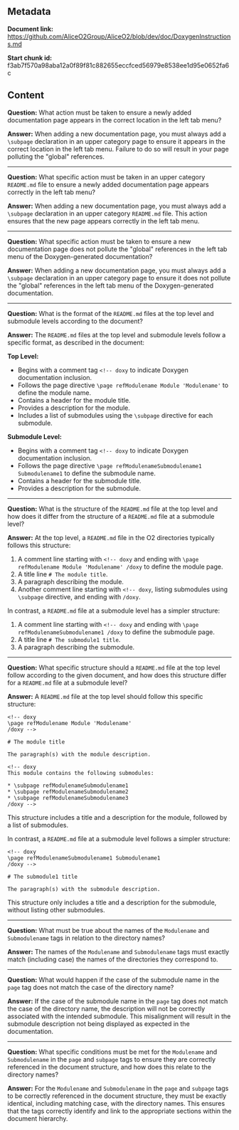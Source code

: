 ## Metadata

**Document link:** https://github.com/AliceO2Group/AliceO2/blob/dev/doc/DoxygenInstructions.md

**Start chunk id:** f3ab7f570a98aba12a0f89f81c882655eccfced56979e8538ee1d95e0652fa6c

## Content

**Question:** What action must be taken to ensure a newly added documentation page appears in the correct location in the left tab menu?

**Answer:** When adding a new documentation page, you must always add a `\subpage` declaration in an upper category page to ensure it appears in the correct location in the left tab menu. Failure to do so will result in your page polluting the "global" references.

---

**Question:** What specific action must be taken in an upper category `README.md` file to ensure a newly added documentation page appears correctly in the left tab menu?

**Answer:** When adding a new documentation page, you must always add a `\subpage` declaration in an upper category `README.md` file. This action ensures that the new page appears correctly in the left tab menu.

---

**Question:** What specific action must be taken to ensure a new documentation page does not pollute the "global" references in the left tab menu of the Doxygen-generated documentation?

**Answer:** When adding a new documentation page, you must always add a `\subpage` declaration in an upper category page to ensure it does not pollute the "global" references in the left tab menu of the Doxygen-generated documentation.

---

**Question:** What is the format of the `README.md` files at the top level and submodule levels according to the document?

**Answer:** The `README.md` files at the top level and submodule levels follow a specific format, as described in the document:

**Top Level:**
- Begins with a comment tag `<!-- doxy` to indicate Doxygen documentation inclusion.
- Follows the page directive `\page refModulename Module 'Modulename'` to define the module name.
- Contains a header for the module title.
- Provides a description for the module.
- Includes a list of submodules using the `\subpage` directive for each submodule.

**Submodule Level:**
- Begins with a comment tag `<!-- doxy` to indicate Doxygen documentation inclusion.
- Follows the page directive `\page refModulenameSubmodulename1 Submodulename1` to define the submodule name.
- Contains a header for the submodule title.
- Provides a description for the submodule.

---

**Question:** What is the structure of the `README.md` file at the top level and how does it differ from the structure of a `README.md` file at a submodule level?

**Answer:** At the top level, a `README.md` file in the O2 directories typically follows this structure:

1. A comment line starting with `<!-- doxy` and ending with `\page refModulename Module 'Modulename' /doxy` to define the module page.
2. A title line `# The module title`.
3. A paragraph describing the module.
4. Another comment line starting with `<!-- doxy`, listing submodules using `\subpage` directive, and ending with `/doxy`.

In contrast, a `README.md` file at a submodule level has a simpler structure:

1. A comment line starting with `<!-- doxy` and ending with `\page refModulenameSubmodulename1 /doxy` to define the submodule page.
2. A title line `# The submodule1 title`.
3. A paragraph describing the submodule.

---

**Question:** What specific structure should a `README.md` file at the top level follow according to the given document, and how does this structure differ for a `README.md` file at a submodule level?

**Answer:** A `README.md` file at the top level should follow this specific structure:

```
<!-- doxy
\page refModulename Module 'Modulename'
/doxy -->

# The module title

The paragraph(s) with the module description.

<!-- doxy
This module contains the following submodules:

* \subpage refModulenameSubmodulename1
* \subpage refModulenameSubmodulename2
* \subpage refModulenameSubmodulename3
/doxy -->
```

This structure includes a title and a description for the module, followed by a list of submodules.

In contrast, a `README.md` file at a submodule level follows a simpler structure:

```
<!-- doxy
\page refModulenameSubmodulename1 Submodulename1
/doxy -->

# The submodule1 title

The paragraph(s) with the submodule description.
```

This structure only includes a title and a description for the submodule, without listing other submodules.

---

**Question:** What must be true about the names of the `Modulename` and `Submodulename` tags in relation to the directory names?

**Answer:** The names of the `Modulename` and `Submodulename` tags must exactly match (including case) the names of the directories they correspond to.

---

**Question:** What would happen if the case of the submodule name in the `page` tag does not match the case of the directory name?

**Answer:** If the case of the submodule name in the `page` tag does not match the case of the directory name, the description will not be correctly associated with the intended submodule. This misalignment will result in the submodule description not being displayed as expected in the documentation.

---

**Question:** What specific conditions must be met for the `Modulename` and `Submodulename` in the `page` and `subpage` tags to ensure they are correctly referenced in the document structure, and how does this relate to the directory names?

**Answer:** For the `Modulename` and `Submodulename` in the `page` and `subpage` tags to be correctly referenced in the document structure, they must be exactly identical, including matching case, with the directory names. This ensures that the tags correctly identify and link to the appropriate sections within the document hierarchy.